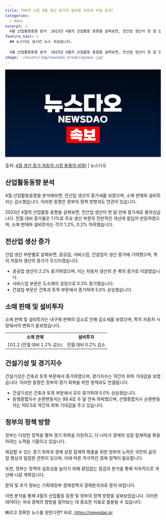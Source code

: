 ```yaml
---
title: 자동차 시장 4월 생산 증가의 놀라운 이유와 비밀 공개!
categories:
  - News
excerpt: >
  4월 산업활동동향 분석  2023년 4월의 산업활동 동향을 살펴보면, 전산업 생산이 한 달 만에 증가세로 돌…
feature_text: >
  ## 뉴스다오 실시간 뉴스 속보입니다.

  4월 산업활동동향 분석  2023년 4월의 산업활동 동향을 살펴보면, 전산업 생산이 한 달 만에 증가세로 돌…
image: '/assets/img/newsdao_breakingnews.jpg'
---
```


![뉴스다오 속보](/assets/img/newsdao_breakingnews.jpg)

<p>출처: <a href="https://newsdao.kr/4009" rel="dofollow">4월 생산 증가 자동차 시장 돌풍의 비밀!</a> | 뉴스다오</p>

<h2 data-ke-size="size26">산업활동동향 분석</h2>
4월 산업활동동향을 분석해보면, 전산업 생산이 증가세를 보였으며, 소매 판매와 설비투자는 감소했습니다. 이러한 동향은 정부의 정책 방향과도 연관이 있습니다.

<p data-ke-size="size16">2023년 4월의 산업활동 동향을 살펴보면, 전산업 생산이 한 달 만에 증가세로 돌아섰습니다. 전월 대비 증가율은 1.1%로 주요 생산 부문의 전반적인 개선에 힘입어 반등하였으며, 소매 판매와 설비투자는 각각 1.2%, 0.2% 하락했습니다.</p>

<h2 data-ke-size="size26">전산업 생산 증가</h2>
산업 생산 부문별로 살펴보면, 광공업, 서비스업, 건설업이 생산 증가에 기여했으며, 특히 자동차 생산의 증가가 두드러졌습니다.

<ul>
  <li>광공업 생산이 2.2% 증가하였으며, 이는 자동차 생산의 큰 폭의 증가로 이끌렸습니다.</li>
  <li>서비스업 부문은 도소매의 성장으로 0.3% 증가했습니다.</li>
  <li>건설업 부문은 건축과 토목 부문에서 증가하여 5.0% 상승했습니다.</li>
</ul>

<h2 data-ke-size="size26">소매 판매 및 설비투자</h2>
소매 판매 및 설비투자는 내구재 판매의 감소로 인해 감소세를 보였으며, 특히 자동차 시장에서의 변화가 돋보였습니다.

<table>
	<tr>
		<td style="text-align: center; height: 17px;"><b>소매 판매</b></td>
		<td style="text-align: center; height: 17px;"><b>설비투자</b></td>
	</tr>
	<tr>
		<td style="text-align: center; height: 17px;">101.2 (전월 대비 1.2% 감소)</td>
		<td style="text-align: center; height: 17px;">전월 대비 0.2% 감소</td>
	</tr>
</table>

<h2 data-ke-size="size26">건설기성 및 경기지수</h2>
건설기성은 건축과 토목 부문에서 증가하였으며, 경기지수는 약간의 회복 기대감을 보였습니다. 이러한 동향은 정부의 경기 회복을 위한 정책과도 연결됩니다.

<ul>
  <li>건설기성은 건축과 토목 부문에서 모두 증가하여 5.0% 상승했습니다.</li>
  <li>동행종합지수 순환변동치는 99.4로 두 달 연속 하락했으며, 선행종합지수 순환변동치는 100.5로 약간의 회복 기대감을 주고 있습니다.</li>
</ul>

<h2 data-ke-size="size26">정부의 정책 방향</h2>
정부는 다양한 정책을 펼쳐 경기 회복을 지원하고, 더 나아가 경제의 성장 잠재력을 확충하려는 노력을 기울이고 있습니다.

<p data-ke-size="size16">체감할 수 있는 경기 회복과 경제 성장 잠재력 확충을 위한 정부의 노력은 국민의 삶의 질 향상과 밀접한 관련이 있으며, 이에 따른 적극적인 경제 정책이 필요합니다.</p>

<p data-ke-size="size16">또한, 정부는 정책의 실효성을 높이기 위해 끊임없는 점검과 분석을 통해 지속적으로 개선해 나갈 계획입니다.</p>

<p data-ke-size="size16">문의 및 추가 정보는 기획재정부 경제정책국 경제분석과로 문의 바랍니다.</p>

이번 분석을 통해 4월의 산업활동 동향 및 정부의 정책 방향을 살펴보았습니다. 이러한 데이터는 국내 경제의 향방을 짚어보는 데 중요한 지표로 활용될 수 있습니다. 

빠르고 정확한 뉴스를 원한다면? 바로, <a href="https://newsdao.kr" rel="dofollow">https://newsdao.kr</a>


